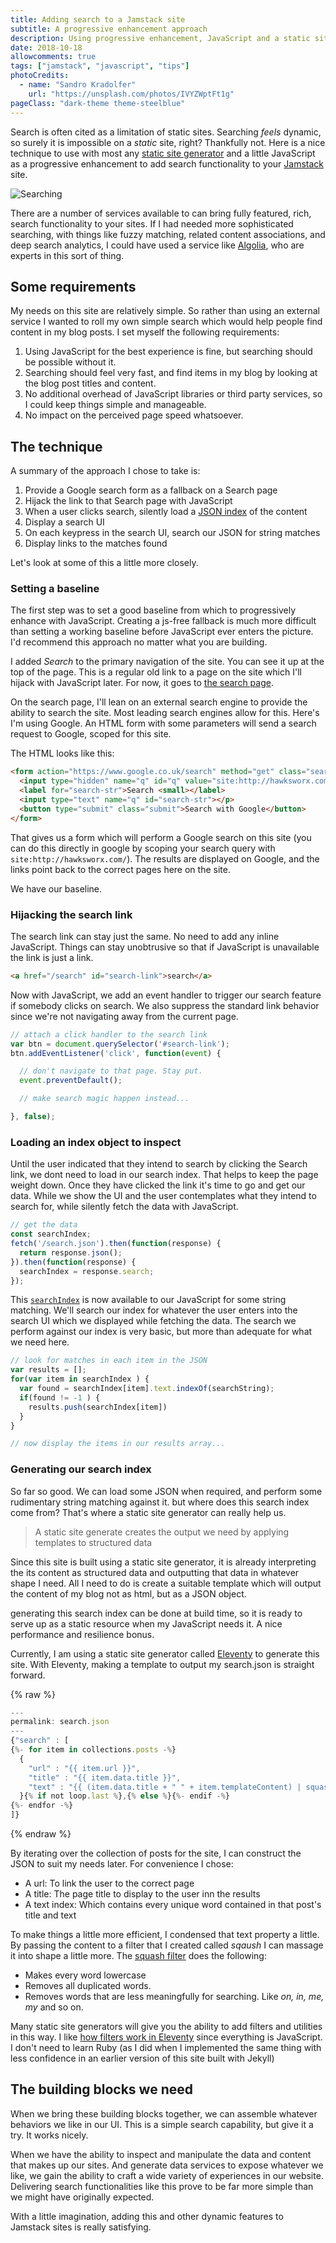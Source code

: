 ```yaml
---
title: Adding search to a Jamstack site
subtitle: A progressive enhancement approach
description: Using progressive enhancement, JavaScript and a static site generator to create site search facility.
date: 2018-10-18
allowcomments: true
tags: ["jamstack", "javascript", "tips"]
photoCredits:
  - name: "Sandro Kradolfer"
    url: "https://unsplash.com/photos/IVYZWptFt1g"
pageClass: "dark-theme theme-steelblue"
---
```


Search is often cited as a limitation of static sites. Searching _feels_ dynamic, so surely it is impossible on a _static_ site, right? Thankfully not. Here is a nice technique to use with most any [static site generator](https://staticgen.com) and a little JavaScript as a progressive enhancement to add search functionality to your [Jamstack](https://jamstack.org) site.

![Searching](/images/sandro-kradolfer-1077230-unsplash.jpg "Searching")

<!--more-->



There are a number of services available to can bring fully featured, rich, search functionality to your sites. If I had needed more sophisticated searching, with things like fuzzy matching, related content associations, and deep search analytics, I could have used a service like [Algolia](https://www.algolia.com/), who are experts in this sort of thing.


## Some requirements

My needs on this site are relatively simple. So rather than using an external service I wanted to roll my own simple search which would help people find content in my blog posts. I set myself the following requirements:

1. Using JavaScript for the best experience is fine, but searching should be possible without it.
1. Searching should feel very fast, and find items in my blog by looking at the blog post titles and content.
1. No additional overhead of JavaScript libraries or third party services, so I could keep things simple and manageable.
1. No impact on the perceived page speed whatsoever.


## The technique

A summary of the approach I chose to take is:

1. Provide a Google search form as a fallback on a Search page
1. Hijack the link to that Search page with JavaScript
1. When a user clicks search, silently load a [JSON index](/search.json) of the content
1. Display a search UI
1. On each keypress in the search UI, search our JSON for string matches
1. Display links to the matches found

Let's look at some of this a little more closely.


### Setting a baseline

The first step was to set a good baseline from which to progressively enhance with JavaScript. Creating a js-free fallback is much more difficult than setting a working baseline before JavaScript ever enters the picture. I'd recommend this approach no matter what you are building.

I added _Search_ to the primary navigation of the site. You can see it up at the top of the page. This is a regular old link to a page on the site which I'll hijack with JavaScript later. For now, it goes to [the search page](/search).

On the search page, I'll lean on an external search engine to provide the ability to search the site. Most leading search engines allow for this. Here's I'm using Google. An HTML form with some parameters will send a search request to Google, scoped for this site.

The HTML looks like this:

``` html
<form action="https://www.google.co.uk/search" method="get" class="search">
  <input type="hidden" name="q" id="q" value="site:http://hawksworx.com">
  <label for="search-str">Search <small></label>
  <input type="text" name="q" id="search-str"></p>
  <button type="submit" class="submit">Search with Google</button>
</form>
```

That gives us a form which will perform a Google search on this site (you can do this directly in google by scoping your search query with `site:http://hawksworx.com/`). The results are displayed on Google, and the links point back to the correct pages here on the site.

We have our baseline.


### Hijacking the search link

The search link can stay just the same. No need to add any inline JavaScript. Things can stay unobtrusive so that if JavaScript is unavailable the link is just a link.

```html
<a href="/search" id="search-link">search</a>
```

Now with JavaScript, we add an event handler to trigger our search feature if somebody clicks on search. We also suppress the standard link behavior since we're not navigating away from the current page.

```js
// attach a click handler to the search link
var btn = document.querySelector('#search-link');
btn.addEventListener('click', function(event) {

  // don't navigate to that page. Stay put.
  event.preventDefault();

  // make search magic happen instead...

}, false);
```

### Loading an index object to inspect

Until the user indicated that they intend to search by clicking the Search link, we dont need to load in our search index. That helps to keep the page weight down. Once they have clicked the link it's time to go and get our data. While we show the UI and the user contemplates what they intend to search for, while silently fetch the data with JavaScript.

```js
// get the data
const searchIndex;
fetch('/search.json').then(function(response) {
  return response.json();
}).then(function(response) {
  searchIndex = response.search;
});
```

This [`searchIndex`](/search.json) is now available to our JavaScript for some string matching. We'll search our index for whatever the user enters into the search UI which we displayed while fetching the data. The search we perform against our index is very basic, but more than adequate for what we need here.

```js
// look for matches in each item in the JSON
var results = [];
for(var item in searchIndex ) {
  var found = searchIndex[item].text.indexOf(searchString);
  if(found != -1 ) {
    results.push(searchIndex[item])
  }
}

// now display the items in our results array...
```



### Generating our search index

So far so good. We can load some JSON when required, and perform some rudimentary string matching against it. but where does this search index come from? That's where a static site generator can really help us.

> A static site generate creates the output we need by applying templates to structured data

Since this site is built using a static site generator, it is already interpreting the its content as structured data and outputting that data in whatever shape I need. All I need to do is create a suitable template which will output the content of my blog not as html, but as a JSON object.

generating this search index can be done at build time, so it is ready to serve up as a static resource when my JavaScript needs it. A nice performance and resilience bonus.

Currently, I am using a static site generator called [Eleventy](https://11ty.io) to generate this site. With Eleventy, making a template to output my search.json is straight forward.

{% raw %}
```js
---
permalink: search.json
---
{"search" : [
{%- for item in collections.posts -%}
  {
    "url" : "{{ item.url }}",
    "title" : "{{ item.data.title }}",
    "text" : "{{ (item.data.title + " " + item.templateContent) | squash }}"
  }{% if not loop.last %},{% else %}{%- endif -%}
{%- endfor -%}
]}
```
{% endraw %}

By iterating over the collection of posts for the site, I can construct the JSON to suit my needs later. For convenience I chose:

- A url: To link the user to the correct page
- A title: The page title to display to the user inn the results
- A text index: Which contains every unique word contained in that post's title and text

To make things a little more efficient, I condensed that text property a little. By passing the content to a filter that I created called _sqaush_ I can massage it into shape a little more. The [squash filter](https://github.com/philhawksworth/hawksworx.com/blob/8c96ba2541c8fd6fe6f521cdb5e17848c231636c/src/site/_filters/squash.js) does the following:

- Makes every word lowercase
- Removes all duplicated words.
- Removes words that are less meaningfully for searching. Like _on, in, me, my_ and so on.

Many static site generators will give you the ability to add filters and utilities in this way. I like [how filters work in Eleventy](https://www.11ty.io/docs/filters/) since everything is JavaScript. I don't need to learn Ruby (as I did when I implemented the same thing with less confidence in an earlier version of this site built with Jekyll)

## The building blocks we need

When we bring these building blocks together, we can assemble whatever behaviors we like in our UI. This is a simple search capability, but give it a try. It works nicely.

When we have the ability to inspect and manipulate the data and content that makes up our sites. And generate data services to expose whatever we like, we gain the ability to craft a wide variety of experiences in our website.  Delivering search functionalities like this prove to be far more simple than we might have originally expected.

With a little imagination, adding this and other dynamic features to Jamstack sites is really satisfying.
